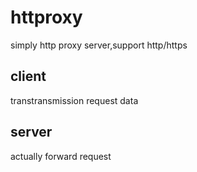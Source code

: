 # httproxy
simply http proxy server,support http/https

## client
transtransmission request data
## server
actually forward request 
